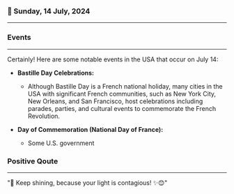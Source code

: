 ### 📅 Sunday, 14 July, 2024
------
### Events
------
Certainly! Here are some notable events in the USA that occur on July 14:

- **Bastille Day Celebrations:** 
  - Although Bastille Day is a French national holiday, many cities in the USA with significant French communities, such as New York City, New Orleans, and San Francisco, host celebrations including parades, parties, and cultural events to commemorate the French Revolution.

- **Day of Commemoration (National Day of France):**
  - Some U.S. government
### Positive Qoute
------
"🌟 Keep shining, because your light is contagious! ✨😊"
